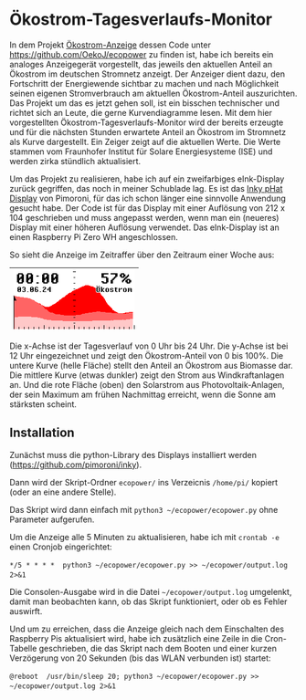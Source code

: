 # Ökostrom-Tagesverlaufs-Monitor

In dem Projekt [Ökostrom-Anzeige](https://ecomakerspace.de/oekostrom/) dessen Code unter https://github.com/OekoJ/ecopower zu finden ist, habe ich bereits ein analoges Anzeigegerät vorgestellt, das jeweils den aktuellen Anteil an Ökostrom im deutschen Stromnetz anzeigt. Der Anzeiger dient dazu, den Fortschritt der Energiewende sichtbar zu machen und nach Möglichkeit seinen eigenen Stromverbrauch am aktuellen Ökostrom-Anteil auszurichten. Das Projekt um das es jetzt gehen soll, ist ein bisschen technischer und richtet sich an Leute, die gerne Kurvendiagramme lesen. Mit dem hier vorgestellten Ökostrom-Tagesverlaufs-Monitor wird der bereits erzeugte und für die nächsten Stunden erwartete Anteil an Ökostrom im Stromnetz als Kurve dargestellt. Ein Zeiger zeigt auf die aktuellen Werte. Die Werte stammen vom Fraunhofer Institut für Solare Energiesysteme (ISE) und werden zirka stündlich aktualisiert.

Um das Projekt zu realisieren, habe ich auf ein zweifarbiges eInk-Display zurück gegriffen, das noch in meiner Schublade lag. Es ist das [Inky pHat Display](http://pimoroni.com/inkyphat) von Pimoroni, für das ich schon länger eine sinnvolle Anwendung gesucht habe. Der Code ist für das Display mit einer Auflösung von 212 x 104 geschrieben und muss angepasst werden, wenn man ein (neueres) Display mit einer höheren Auflösung verwendet. Das eInk-Display ist an einen Raspberry Pi Zero WH angeschlossen.

So sieht die Anzeige im Zeitraffer über den Zeitraum einer Woche aus:

| ![animated gif](ecopower-screenshots-animated.gif "Ökostrom-Monitor") |
|-|

Die x-Achse ist der Tagesverlauf von 0 Uhr bis 24 Uhr. Die y-Achse ist bei 12 Uhr eingezeichnet und zeigt den Ökostrom-Anteil von 0 bis 100%. Die untere Kurve (helle Fläche) stellt den Anteil an Ökostrom aus Biomasse dar. Die mittlere Kurve (etwas dunkler) zeigt den Strom aus Windkraftanlagen an. Und die rote Fläche (oben) den Solarstrom aus Photovoltaik-Anlagen, der sein Maximum am frühen Nachmittag erreicht, wenn die Sonne am stärksten scheint.

## Installation

Zunächst muss die python-Library des Displays installiert werden (https://github.com/pimoroni/inky).

Dann wird der Skript-Ordner `ecopower/` ins Verzeicnis `/home/pi/` kopiert (oder an eine andere Stelle).

Das Skript wird dann einfach mit `python3 ~/ecopower/ecopower.py` ohne Parameter aufgerufen.

Um die Anzeige alle 5 Minuten zu aktualisieren, habe ich mit `crontab -e` einen Cronjob eingerichtet:

`*/5 * * * *  python3 ~/ecopower/ecopower.py >> ~/ecopower/output.log 2>&1`

Die Consolen-Ausgabe wird in die Datei `~/ecopower/output.log` umgelenkt, damit man beobachten kann, ob das Skript funktioniert, oder ob es Fehler auswirft. 

Und um zu erreichen, dass die Anzeige gleich nach dem Einschalten des Raspberry Pis aktualisiert wird, habe ich zusätzlich eine Zeile in die Cron-Tabelle geschrieben, die das Skript nach dem Booten und einer kurzen Verzögerung von 20 Sekunden (bis das WLAN verbunden ist) startet:

`@reboot  /usr/bin/sleep 20; python3 ~/ecopower/ecopower.py >> ~/ecopower/output.log 2>&1`

